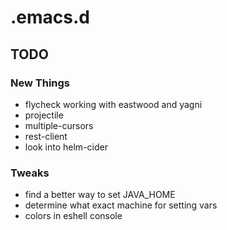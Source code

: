 # .emacs.d

## TODO

### New Things
- flycheck working with eastwood and yagni
- projectile
- multiple-cursors
- rest-client
- look into helm-cider

### Tweaks
- find a better way to set JAVA_HOME
- determine what exact machine for setting vars
- colors in eshell console
